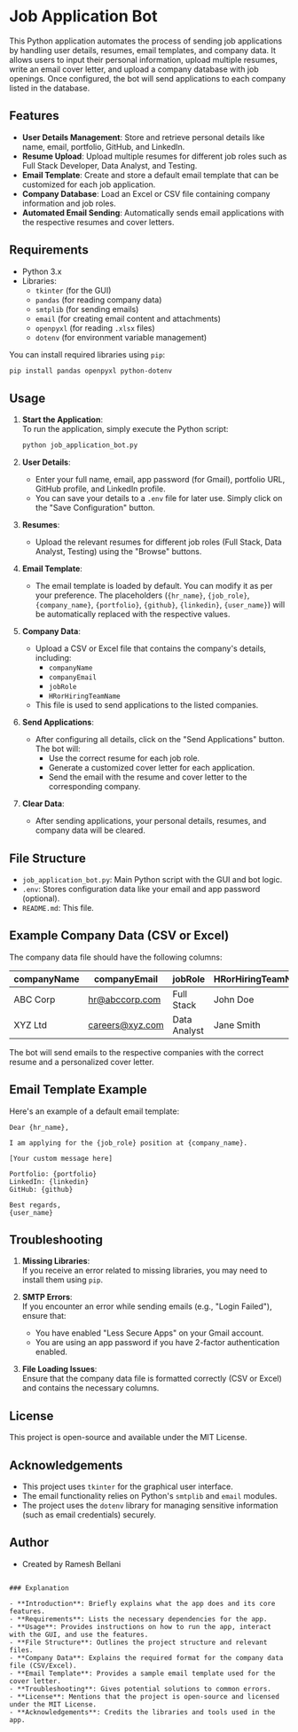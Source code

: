 # Job Application Bot

This Python application automates the process of sending job applications by handling user details, resumes, email templates, and company data. It allows users to input their personal information, upload multiple resumes, write an email cover letter, and upload a company database with job openings. Once configured, the bot will send applications to each company listed in the database.

## Features

- **User Details Management**: Store and retrieve personal details like name, email, portfolio, GitHub, and LinkedIn.
- **Resume Upload**: Upload multiple resumes for different job roles such as Full Stack Developer, Data Analyst, and Testing.
- **Email Template**: Create and store a default email template that can be customized for each job application.
- **Company Database**: Load an Excel or CSV file containing company information and job roles.
- **Automated Email Sending**: Automatically sends email applications with the respective resumes and cover letters.

## Requirements

- Python 3.x
- Libraries:
  - `tkinter` (for the GUI)
  - `pandas` (for reading company data)
  - `smtplib` (for sending emails)
  - `email` (for creating email content and attachments)
  - `openpyxl` (for reading `.xlsx` files)
  - `dotenv` (for environment variable management)
  
You can install required libraries using `pip`:

```bash
pip install pandas openpyxl python-dotenv
```

## Usage

1. **Start the Application**:  
   To run the application, simply execute the Python script:

   ```bash
   python job_application_bot.py
   ```

2. **User Details**:  
   - Enter your full name, email, app password (for Gmail), portfolio URL, GitHub profile, and LinkedIn profile.
   - You can save your details to a `.env` file for later use. Simply click on the "Save Configuration" button.

3. **Resumes**:  
   - Upload the relevant resumes for different job roles (Full Stack, Data Analyst, Testing) using the "Browse" buttons.

4. **Email Template**:  
   - The email template is loaded by default. You can modify it as per your preference. The placeholders (`{hr_name}`, `{job_role}`, `{company_name}`, `{portfolio}`, `{github}`, `{linkedin}`, `{user_name}`) will be automatically replaced with the respective values.

5. **Company Data**:  
   - Upload a CSV or Excel file that contains the company's details, including:
     - `companyName`
     - `companyEmail`
     - `jobRole`
     - `HRorHiringTeamName`
   - This file is used to send applications to the listed companies.

6. **Send Applications**:  
   - After configuring all details, click on the "Send Applications" button. The bot will:
     - Use the correct resume for each job role.
     - Generate a customized cover letter for each application.
     - Send the email with the resume and cover letter to the corresponding company.

7. **Clear Data**:  
   - After sending applications, your personal details, resumes, and company data will be cleared.

## File Structure

- `job_application_bot.py`: Main Python script with the GUI and bot logic.
- `.env`: Stores configuration data like your email and app password (optional).
- `README.md`: This file.

## Example Company Data (CSV or Excel)

The company data file should have the following columns:

| companyName  | companyEmail         | jobRole        | HRorHiringTeamName |
|--------------|----------------------|----------------|--------------------|
| ABC Corp     | hr@abccorp.com       | Full Stack     | John Doe           |
| XYZ Ltd      | careers@xyz.com      | Data Analyst   | Jane Smith         |

The bot will send emails to the respective companies with the correct resume and a personalized cover letter.

## Email Template Example

Here's an example of a default email template:

```plaintext
Dear {hr_name},

I am applying for the {job_role} position at {company_name}. 

[Your custom message here]

Portfolio: {portfolio}
LinkedIn: {linkedin}
GitHub: {github}                                                                    
                                                                      
Best regards,
{user_name}
```

## Troubleshooting

1. **Missing Libraries**:  
   If you receive an error related to missing libraries, you may need to install them using `pip`.

2. **SMTP Errors**:  
   If you encounter an error while sending emails (e.g., "Login Failed"), ensure that:
   - You have enabled "Less Secure Apps" on your Gmail account.
   - You are using an app password if you have 2-factor authentication enabled.

3. **File Loading Issues**:  
   Ensure that the company data file is formatted correctly (CSV or Excel) and contains the necessary columns.

## License

This project is open-source and available under the MIT License.

## Acknowledgements

- This project uses `tkinter` for the graphical user interface.
- The email functionality relies on Python's `smtplib` and `email` modules.
- The project uses the `dotenv` library for managing sensitive information (such as email credentials) securely.

## Author

- Created by Ramesh Bellani
```

### Explanation

- **Introduction**: Briefly explains what the app does and its core features.
- **Requirements**: Lists the necessary dependencies for the app.
- **Usage**: Provides instructions on how to run the app, interact with the GUI, and use the features.
- **File Structure**: Outlines the project structure and relevant files.
- **Company Data**: Explains the required format for the company data file (CSV/Excel).
- **Email Template**: Provides a sample email template used for the cover letter.
- **Troubleshooting**: Gives potential solutions to common errors.
- **License**: Mentions that the project is open-source and licensed under the MIT License.
- **Acknowledgements**: Credits the libraries and tools used in the app.
